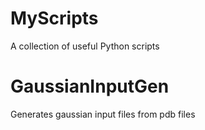 # MyScripts
A collection of useful Python scripts

# GaussianInputGen
Generates gaussian input files from pdb files
